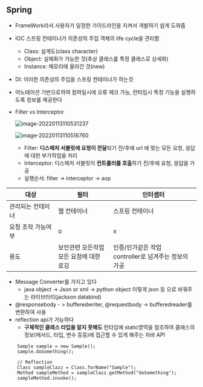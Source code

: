 ## Spring

- FrameWork라서 사용자가 일정한 가이드라인을 지켜서 개발하기 쉽게 도와줌

- IOC 스프링 컨테이너가 의존성의 주입 객체의 life cycle을 관리함

  - Class: 설계도(class character)
  - Object: 실체화가 가능한 것(추상 클래스를 특정 클래스로 상세화)
  - Instance: 메모리에 올라간 것(new)

- DI: 이러한 의존성의 주입을 스프링 컨테이너가 하는것

- 어노테이션 기반으로하여 컴파일시에 오류 체크 가능, 런타임시 특정 기능을 실행하도록 정보를 제공한다

- Filter vs Interceptor

  ![image-20220113110531237](C:\Users\gi718\AppData\Roaming\Typora\typora-user-images\image-20220113110531237.png)

  ![image-20220113110516760](C:\Users\gi718\AppData\Roaming\Typora\typora-user-images\image-20220113110516760.png)

  - Filter: **디스패처 서블릿에 요청이 전달**되기 전/후에 url 에 맞는 모든 요청, 응답에 대한 부가작업을 처리
  - Interceptor: 디스패처 서블릿이 **컨트롤러를 호출**하기 전/후에 요청, 응답을 가공
  - 실행순서: filter -> interceptor -> aop

| 대상               | 필터                                         | 인터셉터                                                  |
| ------------------ | -------------------------------------------- | --------------------------------------------------------- |
| 관리되는 컨테이너  | 웹 컨테이너                                  | 스프링 컨테이너                                           |
| 요청 조작 가능여부 | o                                            | x                                                         |
| 용도               | 보안관련 모든작업<br />모든 요청에 대한 로깅 | 인증/인가같은 작업<br />controller로 넘겨주는 정보의 가공 |

- Message Converter를 가지고 있다
  - java object -> Json or xml -> python object 이렇게 json 등 으로 바꿔주는 라이브러리(jackson databind)
- @responsebody - > bufferedwriter, @requestbody -> bufferedreader를 변환하여 사용
- reflection api가 가능하다
  - **구체적인 클래스 타입을 알지 못해도** 런타임에 static영역을 참조하여 클래스의 정보(메서드, 타입, 변수 등등)에 접근할 수 있게 해주는 자바 API

```
	Sample sample = new Sample();
    sample.doSomething();

    // Reflection
    Class sampleClazz = Class.forName("Sample");
    Method sampleMethod = sampleClazz.getMethod("doSomething");
    sampleMethod.invoke();
```

